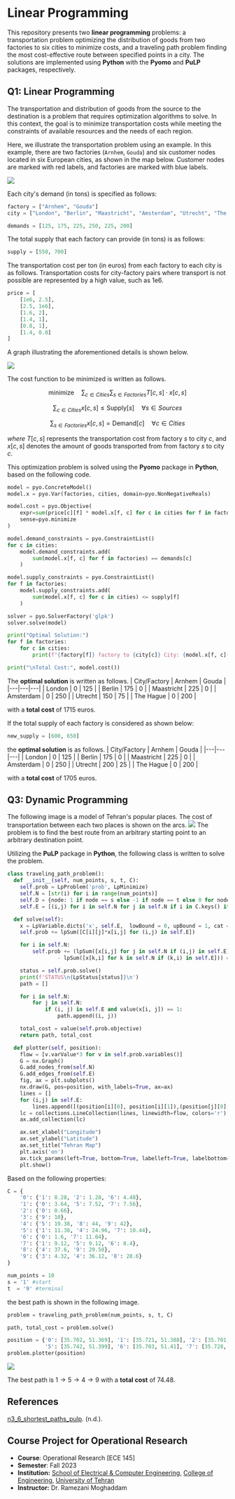 # Linear Programming
This repository presents two **linear programming** problems: a transportation problem optimizing the distribution of goods from two factories to six cities to minimize costs, and a traveling path problem finding the most cost-effective route between specified points in a city. The solutions are implemented using **Python** with the **Pyomo** and **PuLP** packages, respectively.
## Q1: Linear Programming
The transportation and distribution of goods from the source to the destination is a problem that requires optimization algorithms to solve. In this context, the goal is to minimize transportation costs while meeting the constraints of available resources and the needs of each region.

Here, we illustrate the transportation problem using an example. In this example, there are two factories (`Arnhem`, `Gouda`) and six customer nodes located in six European cities, as shown in the map below. Customer nodes are marked with red labels, and factories are marked with blue labels.

<img src="/readme_images/factories.jpg">

Each city's demand (in tons) is specified as follows:
```python
factory = ["Arnhem", "Gouda"]
city = ["London", "Berlin", "Maastricht", "Amsterdam", "Utrecht", "The Hague"]
```
```python
demands = [125, 175, 225, 250, 225, 200]
```
The total supply that each factory can provide (in tons) is as follows:
```python
supply = [550, 700]
```
The transportation cost per ton (in euros) from each factory to each city is as follows. Transportation costs for city-factory pairs where transport is not possible are represented by a high value, such as 1e6.
```python
price = [
    [1e6, 2.5],
    [2.5, 1e6],
    [1.6, 2],
    [1.4, 1],
    [0.8, 1],
    [1.4, 0.8]
]
```
A graph illustrating the aforementioned details is shown below.

<img src="/readme_images/supply-demand.jpg">

The cost function to be minimized is written as follows.

$$
\text{minimize} \quad \sum_{c \in Cities} \sum_{s \in Factories} T[c,s] \cdot x[c,s]
$$

$$
\sum_{c \in Cities} x[c,s] \leq \text{Supply}[s] \quad \forall s \in Sources
$$

$$
\sum_{s \in Factories} x[c,s] = \text{Demand}[c] \quad \forall c \in Cities
$$

*where* $T[c,s]$ represents the transportation cost from factory $s$ to city $c$, and $x[c,s]$ denotes the amount of goods transported from from factory $s$ to city $c$.

This optimization problem is solved using the **Pyomo** package in **Python**, based on the following code.
```python
model = pyo.ConcreteModel()
model.x = pyo.Var(factories, cities, domain=pyo.NonNegativeReals)

model.cost = pyo.Objective(
    expr=sum(price[c][f] * model.x[f, c] for c in cities for f in factories),
    sense=pyo.minimize
)

model.demand_constraints = pyo.ConstraintList()
for c in cities:
    model.demand_constraints.add(
        sum(model.x[f, c] for f in factories) == demands[c]
    )

model.supply_constraints = pyo.ConstraintList()
for f in factories:
    model.supply_constraints.add(
        sum(model.x[f, c] for c in cities) <= supply[f]
    )
```
```python
solver = pyo.SolverFactory('glpk')
solver.solve(model)

print("Optimal Solution:")
for f in factories:
    for c in cities:
        print(f"{factory[f]} factory to {city[c]} City: {model.x[f, c]()}")

print("\nTotal Cost:", model.cost())
```
The **optimal solution** is written as follows.
| City/Factory | Arnhem | Gouda |
|---|---|---|
| London | 0 | 125 |
| Berlin | 175 | 0 |
| Maastricht | 225 | 0 |
| Amsterdam | 0 | 250 |
| Utrecht | 150 | 75 |
| The Hague | 0 | 200 |

with a **total cost** of 1715 euros.

If the total supply of each factory is considered as shown below:
```python
new_supply = [600, 650]
```
the **optimal solution** is as follows.
| City/Factory | Arnhem | Gouda |
|---|---|---|
| London | 0 | 125 |
| Berlin | 175 | 0 |
| Maastricht | 225 | 0 |
| Amsterdam | 0 | 250 |
| Utrecht | 200 | 25 |
| The Hague | 0 | 200 |

with a **total cost** of 1705 euros.

## Q3: Dynamic Programming
The following image is a model of Tehran's popular places. The cost of transportation between each two places is shown on the arcs.
<img src="/readme_images/model.jpg">
The problem is to find the best route from an arbitrary starting point to an arbitrary destination point.

Utilizing the **PuLP** package in **Python**, the following class is written to solve the problem.
```python
class traveling_path_problem():
  def __init__(self, num_points, s, t, C):
    self.prob = LpProblem('prob', LpMinimize)
    self.N = [str(i) for i in range(num_points)]
    self.D = {node: 1 if node == s else -1 if node == t else 0 for node in self.N}
    self.E = [(i,j) for i in self.N for j in self.N if i in C.keys() if j in C[i].keys()]

  def solve(self):
    x = LpVariable.dicts('x', self.E,  lowBound = 0, upBound = 1, cat = LpInteger)
    self.prob += lpSum([C[i][j]*x[i,j] for (i,j) in self.E])

    for i in self.N:
        self.prob += (lpSum([x[i,j] for j in self.N if (i,j) in self.E])
                - lpSum([x[k,i] for k in self.N if (k,i) in self.E])) == self.D[i]

    status = self.prob.solve()
    print(f'STATUS\n{LpStatus[status]}\n')
    path = []

    for i in self.N:
        for j in self.N:
            if (i, j) in self.E and value(x[i, j]) == 1:
                path.append((i, j))

    total_cost = value(self.prob.objective)
    return path, total_cost

  def plotter(self, position):
    flow = [v.varValue*3 for v in self.prob.variables()]
    G = nx.Graph()
    G.add_nodes_from(self.N)
    G.add_edges_from(self.E)
    fig, ax = plt.subplots()
    nx.draw(G, pos=position, with_labels=True, ax=ax)
    lines = []
    for (i,j) in self.E:
        lines.append([(position[i][0], position[i][1]),(position[j][0], position[j][1])])
    lc = collections.LineCollection(lines, linewidth=flow, colors='r')
    ax.add_collection(lc)

    ax.set_xlabel("Longitude")
    ax.set_ylabel("Latitude")
    ax.set_title("Tehran Map")
    plt.axis('on')
    ax.tick_params(left=True, bottom=True, labelleft=True, labelbottom=True)
    plt.show()
```
Based on the following properties:
```python
C = {
    '0': {'1': 8.28, '2': 1.28, '6': 4.48},
    '1': {'0': 3.64, '5': 7.52, '7': 7.56},
    '2': {'0': 0.66},
    '3': {'9': 10},
    '4': {'5': 19.38, '8': 44, '9': 42},
    '5': {'1': 11.38, '4': 24.96, '7': 10.44},
    '6': {'0': 1.6, '7': 11.04},
    '7': {'1': 9.12, '5': 9.12, '6': 8.4},
    '8': {'4': 37.6, '9': 29.58},
    '9': {'3': 4.32, '4': 36.12, '8': 28.6}
}

num_points = 10
s = '1' #start
t  = '9' #terminal
```
the best path is shown in the following image.
```python
problem = traveling_path_problem(num_points, s, t, C)

path, total_cost = problem.solve()
```
```python
position = {'0': [35.702, 51.369], '1': [35.721, 51.388], '2': [35.701,51.39],'3': [35.784, 51.398], '4': [35.753, 51.426],
            '5': [35.742, 51.399], '6': [35.703, 51.41], '7': [35.728, 51.417], '8': [35.79, 51.457], '9': [35.777, 51.41]}
problem.plotter(position)
```

<img src="/readme_images/sol.png">

The best path is $1\rightarrow5\rightarrow4\rightarrow9$ with a **total cost** of 74.48.
## References
[n3_6_shortest_paths_pulp](https://transport-systems.imperial.ac.uk/tf/60008_21/n3_6_shortest_paths_pulp). (n.d.).
## Course Project for Operational Research
- **Course**: Operational Research [ECE 145]
- **Semester**: Fall 2023
- **Institution:** [School of Electrical & Computer Engineering](https://ece.ut.ac.ir/en/), [College of Engineering](https://eng.ut.ac.ir/en), [University of Tehran](https://ut.ac.ir/en)
- **Instructor:** Dr. Ramezani Moghaddam
